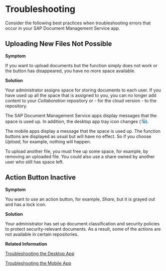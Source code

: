 <!-- loio1cd8848e6eb54a84883f695032ff31fd -->

# Troubleshooting

Consider the following best practices when troubleshooting errors that occur in your SAP Document Management Service app.



## Uploading New Files Not Possible

**Symptom**

If you want to upload documents but the function simply does not work or the button has disappeared, you have no more space available.

**Solution**

Your administrator assigns space for storing documents to each user. If you have used up all the space that is assigned to you, you can no longer add content to your *Collaboration* repository or - for the cloud version - to the repository.

The SAP Document Management Service apps display messages that the space is used up. In addition, the desktop app tray icon changes \(![](images/SDC_Tray_Icon_Quota_6ecb32b.png)\).

The mobile apps display a message that the space is used up. The function buttons are displayed as usual but will have no effect. So if you choose *Upload*, for example, nothing will happen.

To upload another file, you must free up some space, for example, by removing an uploaded file. You could also use a share owned by another user who still has space left.



## Action Button Inactive

**Symptom**

You want to use an action button, for example, *Share*, but it is grayed out and has a lock icon.

**Solution**

Your administrator has set up document classification and security policies to protect security-relevant documents. As a result, some of the actions are not available in certain repositories.

**Related Information**  


[Troubleshooting the Desktop App](troubleshooting-the-desktop-app-ba33e9c.md "Consider the following when troubleshooting errors that occur in your desktop app.")

[Troubleshooting the Mobile App](troubleshooting-the-mobile-app-f075c95.md "Consider the following when troubleshooting errors that might occur in your mobile app.")


